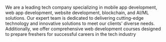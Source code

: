 We are a leading tech company specializing in mobile app development, web app development, website development, blockchain, and AI/ML solutions. Our expert team is dedicated to delivering cutting-edge technology and innovative solutions to meet our clients' diverse needs. Additionally, we offer comprehensive web development courses designed to prepare freshers for successful careers in the tech industry

<!---
DevxelSolution/DevxelSolution is a ✨ special ✨ repository because its `README.md` (this file) appears on your GitHub profile.
You can click the Preview link to take a look at your changes.
--->
